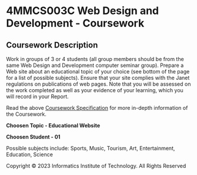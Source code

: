 # 4MMCS003C Web Design and Development - Coursework

## Coursework Description
Work in groups of 3 or 4 students (all group members should be from the same Web Design and Development computer seminar group). Prepare a Web site about an educational topic of your choice (see bottom of the page for a list of possible subjects). Ensure that your site complies with the Janet regulations on publications of web pages. Note that you will be assessed on the work completed as well as your evidence of your learning, which you will record in your Report.

Read the above [Coursework Specification](https://github.com/AhmedAamil/WDD-Coursework/blob/MAIN/Coursework%20Specification.pdf) for more in-depth information of the Coursework.

**Choosen Topic - Educational Website**

**Choosen Student - 01**

Possible subjects include:
Sports, Music, Tourism, Art, Entertainment, Education, Science

Copyright © 2023 Informatics Institute of Technology. All Rights Reserved
